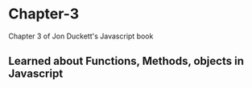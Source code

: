 # Chapter-3
Chapter 3 of Jon Duckett's Javascript book

## Learned about Functions, Methods, objects in Javascript
